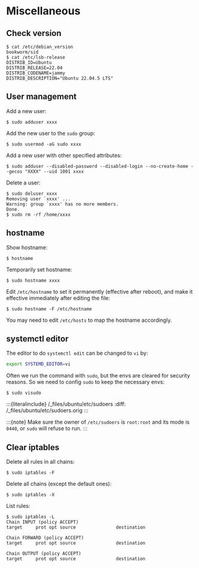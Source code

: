 # Miscellaneous

## Check version

```console
$ cat /etc/debian_version
bookworm/sid
$ cat /etc/lsb-release
DISTRIB_ID=Ubuntu
DISTRIB_RELEASE=22.04
DISTRIB_CODENAME=jammy
DISTRIB_DESCRIPTION="Ubuntu 22.04.5 LTS"
```

## User management

Add a new user:

```console
$ sudo adduser xxxx
```

Add the new user to the `sudo` group:

```console
$ sudo usermod -aG sudo xxxx
```

Add a new user with other specified attributes:

```console
$ sudo adduser --disabled-password --disabled-login --no-create-home --gecos "XXXX" --uid 1001 xxxx
```

Delete a user:

```console
$ sudo deluser xxxx
Removing user `xxxx' ...
Warning: group `xxxx' has no more members.
Done.
$ sudo rm -rf /home/xxxx
```

## hostname

Show hostname:

```console
$ hostname
```

Temporarily set hostname:

```console
$ sudo hostname xxxx
```

Edit `/etc/hostname` to set it permanently (effective after reboot), and make it effective immediately after editing the file:

```console
$ sudo hostname -F /etc/hostname
```

You may need to edit `/etc/hosts` to map the hostname accordingly.

## systemctl editor

The editor to do `systemctl edit` can be changed to `vi` by:

```sh
export SYSTEMD_EDITOR=vi
```

Often we run the command with `sudo`, but the envs are cleared for security reasons. So we need to config `sudo` to keep the necessary envs:

```console
$ sudo visudo
```

:::{literalinclude} /_files/ubuntu/etc/sudoers
:diff: /_files/ubuntu/etc/sudoers.orig
:::

:::{note}
Make sure the owner of `/etc/sudoers` is `root:root` and its mode is `0440`, or `sudo` will refuse to run.
:::

## Clear iptables

Delete all rules in all chains:

```console
$ sudo iptables -F
```

Delete all chains (except the default ones):

```console
$ sudo iptables -X
```

List rules:

```console
$ sudo iptables -L
Chain INPUT (policy ACCEPT)
target     prot opt source               destination         

Chain FORWARD (policy ACCEPT)
target     prot opt source               destination         

Chain OUTPUT (policy ACCEPT)
target     prot opt source               destination 
```
